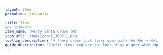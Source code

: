 ```yaml
---
layout: item
permalink: /11300711

title: Item
id: 11300711
item_name: 'Merry Santa Crown (M)'
icon_url: 'item/icon/11300711.png'
tooltip_description: 'A fancy crown that looks good with the Merry Holiday outfit. '
guide_description: 'Outfit items replace the look of your gear when equipped.'
---
```

